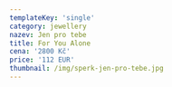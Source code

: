 ```yaml
---
templateKey: 'single'
category: jewellery
nazev: Jen pro tebe
title: For You Alone
cena: '2800 Kč'
price: '112 EUR'
thumbnail: /img/sperk-jen-pro-tebe.jpg
---
```

